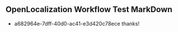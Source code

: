 ## OpenLocalization Workflow Test MarkDown
* a682964e-7dff-40d0-ac41-e3d420c78ece thanks!

<!--HONumber=Aug16_HO5-->


